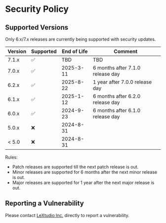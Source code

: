 # Security Policy

## Supported Versions

Only 6.x/7.x releases are currently being supported with security updates.

| Version | Supported          | End of Life         | Comment                          |
| ------- | ------------------ | ------------------- | -------------------------------- |
| 7.1.x   | :white_check_mark: | TBD                 | TBD                              |
| 7.0.x   | :white_check_mark: | 2025-3-11           | 6 months after 7.1.0 release day |
| 6.2.x   | :white_check_mark: | 2025-8-22           | 1 year after 7.0.0 release day   |
| 6.1.x   | :white_check_mark: | 2025-1-12           | 6 months after 6.2.0 release day |
| 6.0.x   | :white_check_mark: | 2024-9-23           | 6 months after 6.1.0 release day |
| 5.0.x   | :x:                | 2024-8-31           |                                  |
| < 5.0   | :x:                | 2024-8-31           |                                  |

Rules:

- Patch releases are supported till the next patch release is out.
- Minor releases are supported for 6 months after the next minor release is out.
- Major releases are supported for 1 year after the next major release is out.

## Reporting a Vulnerability

Please contact [LeXtudio Inc.](https://lextudio.com) directly to report a
vulnerability.

